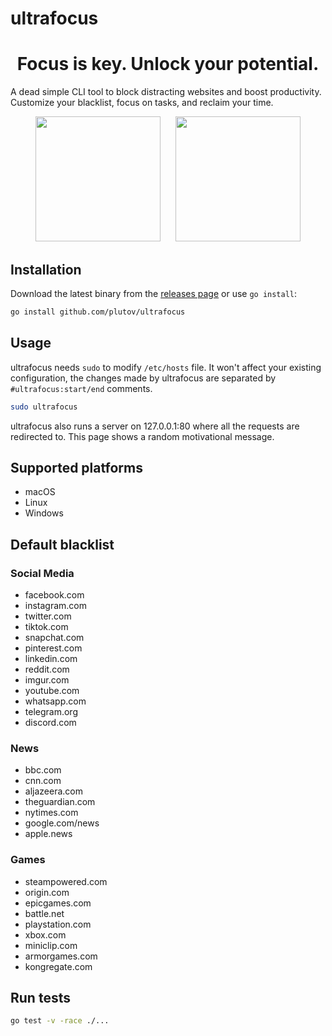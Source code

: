 # ultrafocus

<h1 align="center">
		Focus is key. Unlock your potential.
</h1>

A dead simple CLI tool to block distracting websites and boost productivity. Customize your blacklist, focus on tasks, and reclaim your time.

<p align="center" width="100%">
    <img src="https://github.com/plutov/ultrafocus/blob/main/screenshots/domains.png" hspace="10" height="200px">
    <img src="https://github.com/plutov/ultrafocus/blob/main/screenshots/status.png" hspace="10" height="200px">
</p>

## Installation

Download the latest binary from the [releases page](https://github.com/plutov/ultrafocus/releases/latest) or use `go install`:

```bash
go install github.com/plutov/ultrafocus
```

## Usage

ultrafocus needs `sudo` to modify `/etc/hosts` file. It won't affect your existing configuration, the changes made by ultrafocus are separated by `#ultrafocus:start/end` comments.

```bash
sudo ultrafocus
```

ultrafocus also runs a server on 127.0.0.1:80 where all the requests are redirected to. This page shows a random motivational message.

## Supported platforms

- macOS
- Linux
- Windows

## Default blacklist

### Social Media

- facebook.com
- instagram.com
- twitter.com
- tiktok.com
- snapchat.com
- pinterest.com
- linkedin.com
- reddit.com
- imgur.com
- youtube.com
- whatsapp.com
- telegram.org
- discord.com

### News

- bbc.com
- cnn.com
- aljazeera.com
- theguardian.com
- nytimes.com
- google.com/news
- apple.news

### Games

- steampowered.com
- origin.com
- epicgames.com
- battle.net
- playstation.com
- xbox.com
- miniclip.com
- armorgames.com
- kongregate.com

## Run tests

```bash
go test -v -race ./...
```
